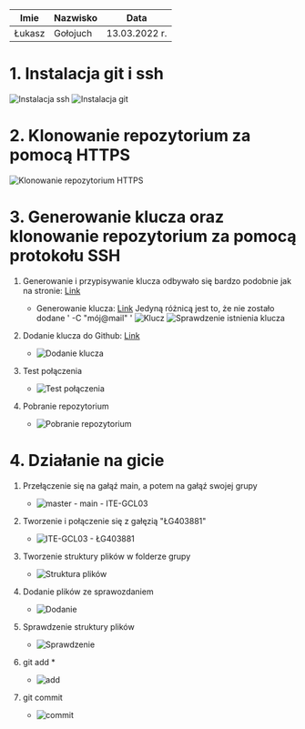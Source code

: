 | Imie   | Nazwisko | Data         |
|--------|----------|--------------|
| Łukasz | Gołojuch | 13.03.2022 r.|

# 1. Instalacja git i ssh
![Instalacja ssh](./1.png)
![Instalacja git](./2.png)
# 2. Klonowanie repozytorium za pomocą HTTPS
![Klonowanie repozytorium HTTPS](./7.png)
# 3. Generowanie klucza oraz klonowanie repozytorium za pomocą protokołu SSH

1. Generowanie i przypisywanie klucza odbywało się bardzo podobnie jak na stronie: [Link](https://docs.github.com/en/authentication/connecting-to-github-with-ssh)

    - Generowanie klucza: [Link](https://docs.github.com/en/authentication/connecting-to-github-with-ssh/generating-a-new-ssh-key-and-adding-it-to-the-ssh-agent)
    Jedyną różnicą jest to, że nie zostało dodane ' -C "mój@mail" '
    ![Klucz](./3.jpg)
    ![Sprawdzenie istnienia klucza](./4.png)

2. Dodanie klucza do Github: [Link](https://docs.github.com/en/authentication/connecting-to-github-with-ssh/adding-a-new-ssh-key-to-your-github-account)

    - ![Dodanie klucza](./5.png)

3. Test połączenia

    - ![Test połączenia](./6.png)

4. Pobranie repozytorium

    - ![Pobranie repozytorium](./7.png)

# 4.  Działanie na gicie

1.  Przełączenie się na gałąź main, a potem na gałąź swojej grupy 

    - ![master - main - ITE-GCL03](./8.png)

2. Tworzenie i połączenie się z gałęzią "ŁG403881"

    - ![ITE-GCL03 - ŁG403881](./9.png)

3. Tworzenie struktury plików w folderze grupy

    - ![Struktura plików](./10.png) 

4. Dodanie plików ze sprawozdaniem 

    - ![Dodanie](./11.png)

5. Sprawdzenie struktury plików

    - ![Sprawdzenie](./12.png)

6. git add *

    - ![add](./13.png)

7. git commit

    - ![commit](./14.png)

